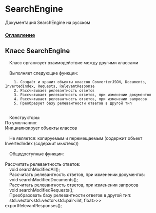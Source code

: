 # SearchEngine
Документация SearchEngine на русском

### [Оглавление](../index.md)

## Класс SearchEngine
&emsp;Класс организует взаимодействие между другими классами\
\
&emsp;Выполняет следующие функции:
		
		1. Создаёт и хранит объекты классов ConverterJSON, Documents, InvertedIndex, Requests, RelevantResponse
		2. Рассчитывает релевантность ответов
		3. Рассчитывает релевантность ответов, при изменении документов
		4. Рассчитывает релевантность ответов, при изменении запросов
		5. Преобразует базу релевантности ответов в другой тип
\
&emsp;Конструкторы:\
По умолчанию:\
Инициализирует объекты классов\
\
&emsp;Не является: копируемым и перемещаемым (содержит объект InvertedIndex (содержит мьютекс))\
\
&emsp;Общедоступные функции:\
\
Рассчитать релевантность ответов:\
&emsp;void searchModifiedAll();\
&emsp;Рассчитать релевантность ответов, при изменении документов:\
&emsp;void searchModifiedDocuments();\
&emsp;Рассчитать релевантность ответов, при изменении запросов\
&emsp;void searchModifiedRequests();\
&emsp;Преобразовать базу релевантности ответов в другой тип:\
&emsp;std::vector<std::vector<std::pair<int, float>>> exportRelevantResponses();
  
